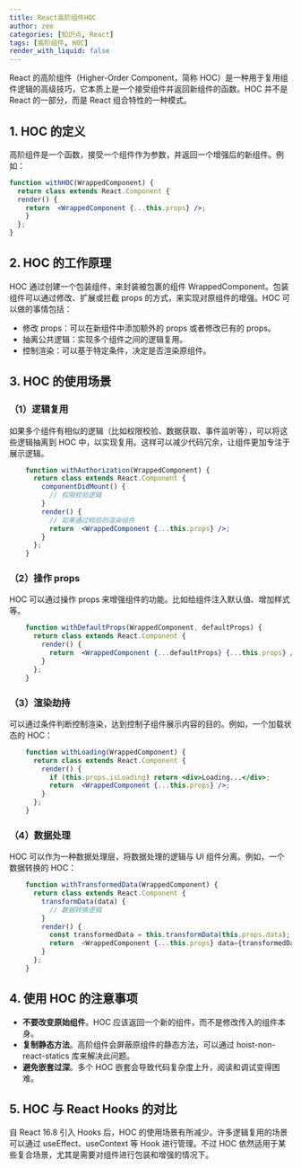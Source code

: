 ```yaml
---
title: React高阶组件HOC
author: zeo
categories: [知识点, React]
tags: [高阶组件, HOC]
render_with_liquid: false
---
```


React 的高阶组件（Higher-Order Component，简称 HOC）是一种用于复用组件逻辑的高级技巧，它本质上是一个接受组件并返回新组件的函数。HOC 并不是 React 的一部分，而是 React 组合特性的一种模式。

## **1. HOC 的定义**

高阶组件是一个函数，接受一个组件作为参数，并返回一个增强后的新组件。例如：

```jsx
function withHOC(WrappedComponent) {
  return class extends React.Component {
  render() {
    return  <WrappedComponent {...this.props} />;
    }
  };
}
```
## **2. HOC 的工作原理**

HOC 通过创建一个包装组件，来封装被包裹的组件 WrappedComponent。包装组件可以通过修改、扩展或拦截 props 的方式，来实现对原组件的增强。HOC 可以做的事情包括： 

 - 修改 props：可以在新组件中添加额外的 props 或者修改已有的 props。
 - 抽离公共逻辑：实现多个组件之间的逻辑复用。
 - 控制渲染：可以基于特定条件，决定是否渲染原组件。

## **3. HOC 的使用场景**

### **（1）逻辑复用**

如果多个组件有相似的逻辑（比如权限校验、数据获取、事件监听等），可以将这些逻辑抽离到 HOC 中，以实现复用。这样可以减少代码冗余，让组件更加专注于展示逻辑。
```jsx
    function withAuthorization(WrappedComponent) {
      return class extends React.Component {
        componentDidMount() {
          // 权限校验逻辑
        }
        render() {
          // 如果通过校验则渲染组件
          return  <WrappedComponent {...this.props} />;
        }
      };
    }
```
### **（2）操作 props**

HOC 可以通过操作 props 来增强组件的功能。比如给组件注入默认值、增加样式等。
```jsx
    function withDefaultProps(WrappedComponent, defaultProps) {
      return class extends React.Component {
        render() {
          return  <WrappedComponent {...defaultProps} {...this.props} />;
        }
      };
    }
```
### **（3）渲染劫持**

可以通过条件判断控制渲染，达到控制子组件展示内容的目的。例如，一个加载状态的 HOC：
```jsx
    function withLoading(WrappedComponent) {
      return class extends React.Component {
        render() {
          if (this.props.isLoading) return <div>Loading...</div>;
          return  <WrappedComponent {...this.props} />;
        }
      };
    }  
```
### **（4）数据处理**

HOC 可以作为一种数据处理层，将数据处理的逻辑与 UI 组件分离。例如，一个数据转换的 HOC：
```js
    function withTransformedData(WrappedComponent) {
      return class extends React.Component {
        transformData(data) {
          // 数据转换逻辑
        }
        render() {
          const transformedData = this.transformData(this.props.data);
          return  <WrappedComponent {...this.props} data={transformedData} />;
        }
      };
    }
```
## **4. 使用 HOC 的注意事项**

 - **不要改变原始组件**。HOC 应该返回一个新的组件，而不是修改传入的组件本身。
 - **复制静态方法**。高阶组件会屏蔽原组件的静态方法，可以通过 hoist-non-react-statics 库来解决此问题。
 - **避免嵌套过深**。多个 HOC 嵌套会导致代码复杂度上升，阅读和调试变得困难。

## **5. HOC 与 React Hooks 的对比**

自 React 16.8 引入 Hooks 后，HOC 的使用场景有所减少。许多逻辑复用的场景可以通过 useEffect、useContext 等 Hook 进行管理。不过 HOC 依然适用于某些复合场景，尤其是需要对组件进行包装和增强的情况下。
